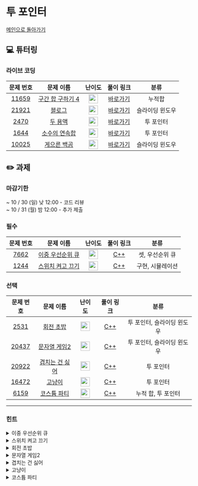 # 투 포인터

[메인으로 돌아가기](https://github.com/Altu-Bitu-3/Notice)

## 💻 튜터링

### 라이브 코딩

|문제 번호|문제 이름|난이도|풀이 링크|분류|
| :-----: | :-----: | :-----: | :-----: | :-----: |
|<a href="https://www.acmicpc.net/problem/11659" target="_blank">11659</a>|<a href="https://www.acmicpc.net/problem/11659" target="_blank">구간 합 구하기 4</a>|<img height="25px" width="25px" src="https://static.solved.ac/tier_small/8.svg"/>|[바로가기](https://github.com/Altu-Bitu-3/Notice/blob/main/10%EC%9B%94%2011%EC%9D%BC%20-%20%ED%88%AC%20%ED%8F%AC%EC%9D%B8%ED%84%B0/%EB%9D%BC%EC%9D%B4%EB%B8%8C%20%EC%BD%94%EB%94%A9/11659.cpp)|누적합|
|<a href="https://www.acmicpc.net/problem/21921" target="_blank">21921</a>|<a href="https://www.acmicpc.net/problem/21921" target="_blank">블로그</a>|<img height="25px" width="25px" src="https://static.solved.ac/tier_small/8.svg"/>|[바로가기](https://github.com/Altu-Bitu-3/Notice/blob/main/10%EC%9B%94%2011%EC%9D%BC%20-%20%ED%88%AC%20%ED%8F%AC%EC%9D%B8%ED%84%B0/%EB%9D%BC%EC%9D%B4%EB%B8%8C%20%EC%BD%94%EB%94%A9/21921.cpp)|슬라이딩 윈도우|
|<a href="https://www.acmicpc.net/problem/2470" target="_blank">2470</a>|<a href="https://www.acmicpc.net/problem/2470" target="_blank">두 용액</a>|<img height="25px" width="25px" src="https://static.solved.ac/tier_small/11.svg"/>|[바로가기](https://github.com/Altu-Bitu-3/Notice/blob/main/10%EC%9B%94%2011%EC%9D%BC%20-%20%ED%88%AC%20%ED%8F%AC%EC%9D%B8%ED%84%B0/%EB%9D%BC%EC%9D%B4%EB%B8%8C%20%EC%BD%94%EB%94%A9/2470.cpp)|투 포인터|
|<a href="https://www.acmicpc.net/problem/1644" target="_blank">1644</a>|<a href="https://www.acmicpc.net/problem/1644" target="_blank">소수의 연속합</a>|<img height="25px" width="25px" src="https://static.solved.ac/tier_small/13.svg"/>|[바로가기](https://github.com/Altu-Bitu-3/Notice/blob/main/10%EC%9B%94%2011%EC%9D%BC%20-%20%ED%88%AC%20%ED%8F%AC%EC%9D%B8%ED%84%B0/%EB%9D%BC%EC%9D%B4%EB%B8%8C%20%EC%BD%94%EB%94%A9/1644.cpp)|투 포인터|
|<a href="https://www.acmicpc.net/problem/10025" target="_blank">10025</a>|<a href="https://www.acmicpc.net/problem/10025" target="_blank">게으른 백곰</a>|<img height="25px" width="25px" src="https://static.solved.ac/tier_small/7.svg"/>|[바로가기](https://github.com/Altu-Bitu-3/Notice/blob/main/10%EC%9B%94%2011%EC%9D%BC%20-%20%ED%88%AC%20%ED%8F%AC%EC%9D%B8%ED%84%B0/%EB%9D%BC%EC%9D%B4%EB%B8%8C%20%EC%BD%94%EB%94%A9/10025.cpp)|슬라이딩 윈도우|

## ✏️ 과제

### 마감기한

~ 10 / 30 (일) 낮 12:00 - 코드 리뷰 </br>
~ 10 / 31 (월) 밤 12:00 - 추가 제출 </br>

### 필수

|                                 문제 번호                                 |                                          문제 이름                                          |                                       난이도                                       | 풀이 링크 |      분류      |
| :-----------------------------------------------------------------------: | :-----------------------------------------------------------------------------------------: | :--------------------------------------------------------------------------------: | :-------: | :------------: |
| <a href="https://www.acmicpc.net/problem/7662" target="_blank">7662</a> | <a href="https://www.acmicpc.net/problem/7662" target="_blank">이중 우선순위 큐</a> | <img height="25px" width="25px" src="https://static.solved.ac/tier_small/12.svg"/> |  [C++]()  |    셋, 우선순위 큐    |
| <a href="https://www.acmicpc.net/problem/1244" target="_blank">1244</a> |   <a href="https://www.acmicpc.net/problem/1244" target="_blank">스위치 켜고 끄기</a>    | <img height="25px" width="25px" src="https://static.solved.ac/tier_small/7.svg"/> |  [C++]()  | 구현, 시뮬레이션 |


### 선택

|                                 문제 번호                                 |                                    문제 이름                                     |                                       난이도                                       | 풀이 링크 |         분류          |
| :-----------------------------------------------------------------------: | :------------------------------------------------------------------------------: | :--------------------------------------------------------------------------------: | :-------: | :-------------------: |
| <a href="https://www.acmicpc.net/problem/2531" target="_blank">2531</a> |   <a href="https://www.acmicpc.net/problem/2531" target="_blank">회전 초밥</a>   | <img height="25px" width="25px" src="https://static.solved.ac/tier_small/10.svg"> |  [C++]()  | 투 포인터, 슬라이딩 윈도우 |
|  <a href="https://www.acmicpc.net/problem/20437" target="_blank">20437</a>  |    <a href="https://www.acmicpc.net/problem/20437" target="_blank">문자열 게임2</a>     | <img height="25px" width="25px" src="https://static.solved.ac/tier_small/11.svg"/> |  [C++]()  |   투 포인터, 슬라이딩 윈도우  |
| <a href="https://www.acmicpc.net/problem/20922" target="_blank">20922</a> |   <a href="https://www.acmicpc.net/problem/20922" target="_blank">겹치는 건 싫어</a>    | <img height="25px" width="25px" src="https://static.solved.ac/tier_small/10.svg"/>  |  [C++]()  |   투 포인터   |
| <a href="https://www.acmicpc.net/problem/16472" target="_blank">16472</a> | <a href="https://www.acmicpc.net/problem/16472" target="_blank">고냥이</a> | <img height="25px" width="25px" src="https://static.solved.ac/tier_small/12.svg"/> |  [C++]()  | 투 포인터 |
| <a href="https://www.acmicpc.net/problem/6159" target="_blank">6159</a> | <a href="https://www.acmicpc.net/problem/6159" target="_blank">코스튬 파티</a> | <img height="25px" width="25px" src="https://static.solved.ac/tier_small/6.svg"/>  |  [C++]()  | 누적 합, 투 포인터 |

---

### 힌트

<details>
<summary>이중 우선순위 큐</summary>
<div markdown="1">
&nbsp;&nbsp;&nbsp;&nbsp;
최솟값이라고 최소힙을 쓰라는 보장은 없죠. 최댓값과 최솟값을 따로 관리해주려면 해당 원소가 몇 개가 남았는지도 알아둬야겠어요!
</div>
</details>

<details>
<summary>스위치 켜고 끄기</summary>
<div markdown="1">
&nbsp;&nbsp;&nbsp;&nbsp;
각 스위치는 상태가 두 가지 뿐이네요! 문제에서 주어진 대로 구현하면 될 것 같아요. 출력 조건을 확인해주세요.
</div>
</details>

<details>
<summary>회전 초밥</summary>
<div markdown="1">
&nbsp;&nbsp;&nbsp;&nbsp;
초밥을 연속으로 먹는 경우 처음 먹는 접시와 마지막으로 먹는 접시가 무엇이 될 지 생각해볼까요?
</div>
</details>

<details>
<summary>문자열 게임2</summary>
<div markdown="1">
&nbsp;&nbsp;&nbsp;&nbsp;
각 문자의 개수가 중요할 것 같아요. 문자의 위치를 알면 둘 사이의 거리도 알 수 있겠네요.
</div>
</details>

<details>
<summary>겹치는 건 싫어</summary>
<div markdown="1">
&nbsp;&nbsp;&nbsp;&nbsp;
i를 수열의 시작점, j를 수열의 끝점으로 간주하고 i와 j를 모두 시작점에 위치시킨 후 같은 숫자가 k개 이상 나올때까지 구간의 크기를 늘려볼까요? 같은 숫자가 k개보다 많이 나왔다면, 같은 숫자가 K개 이하가 될 때까지 구간의 길이를 줄이면 되겠네요! 이런 식으로 j가 끝까지 이동할때까지 반복하면서 지금까지 조건을 만족시킨 가장 긴 수열의 길이를 갱신시켜주면 되겠죠!
</div>
</details>

<details>
<summary>고냥이</summary>
<div markdown="1">
&nbsp;&nbsp;&nbsp;&nbsp;
구간 내의 모든 문자를 고려해야 해요. 현재 각 문자가 인식할 수 있는 알파벳인지 어떻게 알 수 있을까요? 그리고 연속하는 최대 길이는 언제 갱신해줄 수 있을까요?
</div>
</details>

<details>
<summary>코스튬 파티</summary>
<div markdown="1">
&nbsp;&nbsp;&nbsp;&nbsp;
두마리씩 소의 무게를 비교해보면 되겠네요! 중복되지 않은 쌍을 위해서는 어떻게 해야할까요? 효율적인 풀이법으로 고민해보아요
</div>
</details>
